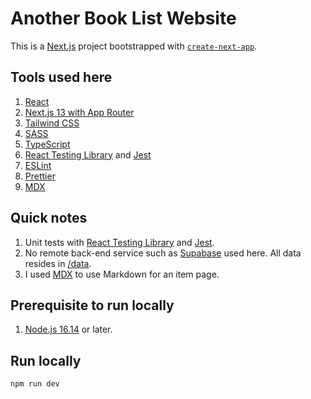 # Another Book List Website

This is a [Next.js](https://nextjs.org) project bootstrapped with [`create-next-app`](https://github.com/vercel/next.js/tree/canary/packages/create-next-app).

## Tools used here

1. [React](https://react.dev)
1. [Next.js 13 with App Router](https://nextjs.org)
1. [Tailwind CSS](https://tailwindui.com)
1. [SASS](https://sass-lang.com)
1. [TypeScript](https://www.typescriptlang.org)
1. [React Testing Library](https://testing-library.com/docs/react-testing-library/intro/) and [Jest](https://jestjs.io/docs/getting-started)
1. [ESLint](https://eslint.org)
1. [Prettier](https://prettier.io)
1. [MDX](https://nextjs.org/docs/pages/building-your-application/configuring/mdx)


## Quick notes

1. Unit tests with [React Testing Library](https://testing-library.com/docs/react-testing-library/intro/) and [Jest](https://jestjs.io/docs/getting-started).
1. No remote back-end service such as [Supabase](https://supabase.com) used here. All data resides in [/data](./data).
1. I used [MDX](https://nextjs.org/docs/pages/building-your-application/configuring/mdx) to use Markdown for an item page.

## Prerequisite to run locally

1. [Node.js 16.14](https://nodejs.org) or later.

## Run locally

```bash
npm run dev
```
